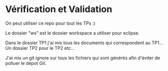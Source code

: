 <h1>Vérification et Validation</h1>

On peut utiliser ce repo pour tout les TPs :)

Le dossier "ws" est le dossier workspace a utiliser pour eclipse.

Dans le dossier TP1 j'ai mis tous les documents qui correspondent au TP1... 
Un dossier TP2 pour le TP2 etc...

J'ai mis un git ignore sur tous les fichiers qui sont générés afin d'éviter de polluer le dépot Git.
